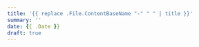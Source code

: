 ```yaml
---
title: '{{ replace .File.ContentBaseName "-" " " | title }}'
summary: ''
date: {{ .Date }}
draft: true
---
```

